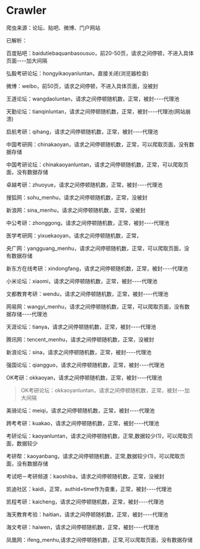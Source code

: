 # Crawler
爬虫来源：论坛、贴吧、微博、门户网站

已解析：

百度贴吧：baidutiebaquanbasousuo，前20-50页，请求之间停顿，不进入具体页面----加大间隔

弘毅考研论坛：hongyikaoyanluntan，直接关闭(浏览器检查)

微博：weibo，前50页，请求之间停顿，不进入具体页面，没被封

王道论坛：wangdaoluntan，请求之间停顿随机数，正常，被封----代理池

天勤论坛：tianqinluntan，请求之间停顿随机数，正常，被封----代理池(网站崩溃)

启航考研：qihang，请求之间停顿随机数，正常，被封----代理池

中国考研网：chinakaoyan，请求之间停顿随机数，正常，可以爬取页面，没有数据存储

中国考研论坛：chinakaoyanluntan，请求之间停顿随机数，正常，可以爬取页面，没有数据存储

卓越考研：zhuoyue，请求之间停顿随机数，正常，被封----代理池

搜狐网：sohu_menhu，请求之间停顿随机数，正常，没被封

新浪网：sina_menhu，请求之间停顿随机数，正常，没被封

中公考研：zhonggong，请求之间停顿随机数，正常，被封----代理池

医学考研网：yixuekaoyan，请求之间停顿随机数，正常，

央广网：yangguang_menhu，请求之间停顿随机数，正常，可以爬取页面，没有数据存储

新东方在线考研：xindongfang，请求之间停顿随机数，正常，被封----代理池

小米论坛：xiaomi，请求之间停顿随机数，正常，被封----代理池

文都教育考研：wendu，请求之间停顿随机数，正常，被封----代理池

网易网：wangyi_menhu，请求之间停顿随机数，正常，可以爬取页面，没有数据存储----代理池

天涯论坛：tianya，请求之间停顿随机数，正常，被封----代理池

腾讯网：tencent_menhu，请求之间停顿随机数，正常，没被封

新浪论坛：sina，请求之间停顿随机数，正常，被封----代理池

强国论坛：qiangguo，请求之间停顿随机数，正常，被封----代理池

OK考研：okkaoyan，请求之间停顿随机数，正常，被封----代理池
>OK考研论坛：okkaoyanluntan，请求之间停顿随机数，正常，被封---加大间隔

美骑论坛：meiqi，请求之间停顿随机数，正常，被封----代理池

跨考考研：kuakao，请求之间停顿随机数，正常，被封----代理池

考研论坛：kaoyanluntan，请求之间停顿随机数，正常,数据较少(1)，可以爬取页面，数据较少

考研帮：kaoyanbang，请求之间停顿随机数，正常,数据较少(1)，可以爬取页面，没有数据存储

考试吧－考研频道：kaoshiba，请求之间停顿随机数，正常，没被封

凯迪社区：kaidi，正常，authid+time作为查重，正常，被封----代理池

凯程考研：kaicheng，请求之间停顿随机数，正常，被封----代理池

海天教育考验：haitian，请求之间停顿随机数，正常，被封----代理池

海文考研：haiwen，请求之间停顿随机数，正常，被封----代理池

凤凰网：ifeng_menhu,请求之间停顿随机数，正常,可以爬取页面，没有数据存储